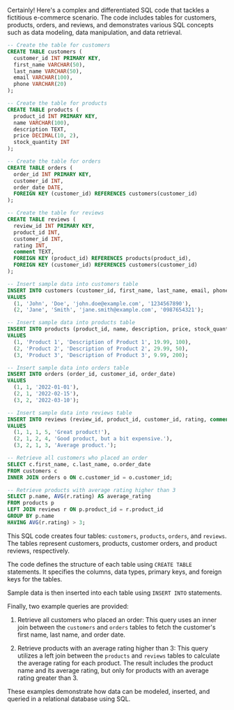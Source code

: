 Certainly! Here's a complex and differentiated SQL code that tackles a fictitious e-commerce scenario. The code includes tables for customers, products, orders, and reviews, and demonstrates various SQL concepts such as data modeling, data manipulation, and data retrieval.

```sql
-- Create the table for customers
CREATE TABLE customers (
  customer_id INT PRIMARY KEY,
  first_name VARCHAR(50),
  last_name VARCHAR(50),
  email VARCHAR(100),
  phone VARCHAR(20)
);

-- Create the table for products
CREATE TABLE products (
  product_id INT PRIMARY KEY,
  name VARCHAR(100),
  description TEXT,
  price DECIMAL(10, 2),
  stock_quantity INT
);

-- Create the table for orders
CREATE TABLE orders (
  order_id INT PRIMARY KEY,
  customer_id INT,
  order_date DATE,
  FOREIGN KEY (customer_id) REFERENCES customers(customer_id)
);

-- Create the table for reviews
CREATE TABLE reviews (
  review_id INT PRIMARY KEY,
  product_id INT,
  customer_id INT,
  rating INT,
  comment TEXT,
  FOREIGN KEY (product_id) REFERENCES products(product_id),
  FOREIGN KEY (customer_id) REFERENCES customers(customer_id)
);

-- Insert sample data into customers table
INSERT INTO customers (customer_id, first_name, last_name, email, phone)
VALUES
  (1, 'John', 'Doe', 'john.doe@example.com', '1234567890'),
  (2, 'Jane', 'Smith', 'jane.smith@example.com', '0987654321');

-- Insert sample data into products table
INSERT INTO products (product_id, name, description, price, stock_quantity)
VALUES
  (1, 'Product 1', 'Description of Product 1', 19.99, 100),
  (2, 'Product 2', 'Description of Product 2', 29.99, 50),
  (3, 'Product 3', 'Description of Product 3', 9.99, 200);

-- Insert sample data into orders table
INSERT INTO orders (order_id, customer_id, order_date)
VALUES
  (1, 1, '2022-01-01'),
  (2, 1, '2022-02-15'),
  (3, 2, '2022-03-10');

-- Insert sample data into reviews table
INSERT INTO reviews (review_id, product_id, customer_id, rating, comment)
VALUES
  (1, 1, 1, 5, 'Great product!'),
  (2, 1, 2, 4, 'Good product, but a bit expensive.'),
  (3, 2, 1, 3, 'Average product.');

-- Retrieve all customers who placed an order
SELECT c.first_name, c.last_name, o.order_date
FROM customers c
INNER JOIN orders o ON c.customer_id = o.customer_id;

-- Retrieve products with average rating higher than 3
SELECT p.name, AVG(r.rating) AS average_rating
FROM products p
LEFT JOIN reviews r ON p.product_id = r.product_id
GROUP BY p.name
HAVING AVG(r.rating) > 3;
```

This SQL code creates four tables: `customers`, `products`, `orders`, and `reviews`. The tables represent customers, products, customer orders, and product reviews, respectively.

The code defines the structure of each table using `CREATE TABLE` statements. It specifies the columns, data types, primary keys, and foreign keys for the tables.

Sample data is then inserted into each table using `INSERT INTO` statements.

Finally, two example queries are provided:

1. Retrieve all customers who placed an order: This query uses an inner join between the `customers` and `orders` tables to fetch the customer's first name, last name, and order date.

2. Retrieve products with an average rating higher than 3: This query utilizes a left join between the `products` and `reviews` tables to calculate the average rating for each product. The result includes the product name and its average rating, but only for products with an average rating greater than 3.

These examples demonstrate how data can be modeled, inserted, and queried in a relational database using SQL.